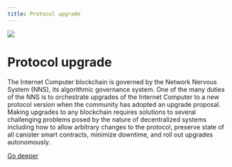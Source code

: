 ```yaml
---
title: Protocol upgrade
---
```


![](/img/how-it-works/upgrades.600x300.jpg)

# Protocol upgrade

The Internet Computer blockchain is governed by the Network Nervous System (NNS), its algorithmic governance system. One of the many duties of the NNS is to orchestrate upgrades of the Internet Computer to a new protocol version when the community has adopted an upgrade proposal. Making upgrades to any blockchain requires solutions to several challenging problems posed by the nature of decentralized systems including how to allow arbitrary changes to the protocol, preserve state of all canister smart contracts, minimize downtime, and roll out upgrades autonomously.

[Go deeper](/how-it-works/upgrades/)


